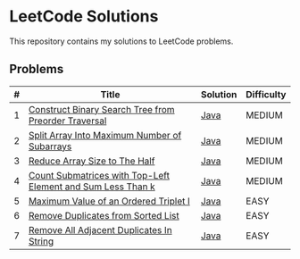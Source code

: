 # LeetCode Solutions
This repository contains my solutions to LeetCode problems.

## Problems
| # | Title                                                                                                                                         | Solution                                                                           | Difficulty |
|---|-----------------------------------------------------------------------------------------------------------------------------------------------|------------------------------------------------------------------------------------|-----------|
| 1 | [Construct Binary Search Tree from Preorder Traversal](https://leetcode.com/problems/construct-binary-search-tree-from-preorder-traversal/description/) | [Java](./src/main/java/dev/karpiuk/BSTPreorderTraversal/BSTPreorderTraversal.java) | MEDIUM    |
| 2 | [Split Array Into Maximum Number of Subarrays](https://leetcode.com/problems/split-array-into-maximum-number-of-subarrays/description/)       | [Java](./src/main/java/dev/karpiuk/ArrSplitMaxNum/ArrSplitMaxNum.java)             | MEDIUM    |
| 3 | [Reduce Array Size to The Half](https://leetcode.com/problems/reduce-array-size-to-the-half/description/)                                     | [Java](./src/main/java/dev/karpiuk/ArrReduceSize/ArrReduceSize.java)               | MEDIUM    |
| 4 | [Count Submatrices with Top-Left Element and Sum Less Than k](https://leetcode.com/problems/count-submatrices-with-top-left-element-and-sum-less-than-k/description/) | [Java](./src/main/java/dev/karpiuk/SubmetricesSum/SubmetricesSum.java)             | MEDIUM    |
| 5 | [Maximum Value of an Ordered Triplet I](https://leetcode.com/problems/maximum-value-of-an-ordered-triplet-i/description/) | [Java](./src/main/java/dev/karpiuk/MaxValOrdered/MaxValOrdered.java)               | EASY      |
| 6 | [Remove Duplicates from Sorted List](https://leetcode.com/problems/remove-duplicates-from-sorted-list/description/) | [Java](./src/main/java/dev/karpiuk/RemDuplicates/RemDuplicates.java)               | EASY      |
| 7 | [Remove All Adjacent Duplicates In String](https://leetcode.com/problems/remove-all-adjacent-duplicates-in-string/description/) | [Java](./src/main/java/dev/karpiuk/RemAllDuplicatesString/RemAllDuplicatesString.java)      | EASY      |
